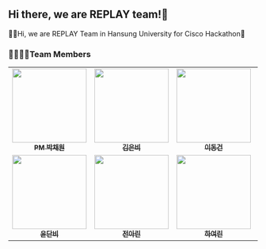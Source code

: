 ## Hi there, we are REPLAY team!👋

🙋‍♀️Hi, we are REPLAY Team in Hansung University for Cisco Hackathon🌈

### 👨‍👩‍👧‍👧Team Members
<table>
  <tbody>
    <tr>
      <td align="center"><a href="https://github.com/muppychae1"><img src="https://github.com/HSU-REPLAY/.github/assets/109191101/28a07281-b954-4c69-9939-b42b29f467cc" width="150px;" alt=""/><br /><sub><b>PM 박채원</b></sub></a><br /></td>
      <td align="center"><a href="https://github.com/ssilverrain"><img src="https://github.com/HSU-REPLAY/.github/assets/109191101/af3a4bd0-7ac2-4f50-a58a-8801ab432139" width="150px;" alt=""/><br /><sub><b>김은비</b></sub></a><br /></td>
      <td align="center"><a href="https://github.com/mvg01"><img src="https://github.com/HSU-REPLAY/.github/assets/109191101/b2e8565f-ad17-4ae2-9b4e-c6da1b845026" width="150px;" alt=""/><br /><sub><b>이동건</b></sub></a><br /></td>
      <td align="center"><a href="https://github.com/YseungY"><img src="https://github.com/HSU-REPLAY/.github/assets/109191101/4c05294e-795b-4f33-a42e-0c15ae0da2cc" width="150px;" alt=""/><br /><sub><b>양승연</b></sub></a><br /></td>
     <tr/>
      <td align="center"><a href="https://github.com/yoondanbi"><img src="https://github.com/HSU-REPLAY/.github/assets/109191101/a4e47548-abd8-42be-af95-289ae75e486d" width="150px;" alt=""/><br /><sub><b>윤단비</b></sub></a><br /></td>
      <td align="center"><a href="https://github.com/flsrinn"><img src="https://github.com/HSU-REPLAY/.github/assets/109191101/6557350f-5003-4bc1-aa87-e854104ee6d5" width="150px;" alt=""/><br /><sub><b>전아린</b></sub></a><br /></td>
      <td align="center"><a href="https://github.com/niroey"><img src="https://github.com/HSU-REPLAY/.github/assets/109191101/417aa198-458b-4f4c-b927-548ab0a699d7" width="150px;" alt=""/><br /><sub><b>하여린</b></sub></a><br /></td>
    </tr>
  </tbody>
</table>
<!--

**Here are some ideas to get you started:**

🙋‍♀️ A short introduction - what is your organization all about?
🌈 Contribution guidelines - how can the community get involved?
👩‍💻 Useful resources - where can the community find your docs? Is there anything else the community should know?
🍿 Fun facts - what does your team eat for breakfast?
🧙 Remember, you can do mighty things with the power of [Markdown](https://docs.github.com/github/writing-on-github/getting-started-with-writing-and-formatting-on-github/basic-writing-and-formatting-syntax)
-->

